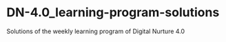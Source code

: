 # DN-4.0_learning-program-solutions
Solutions of the weekly learning program of Digital Nurture 4.0
